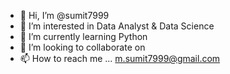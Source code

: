 - 👋 Hi, I’m @sumit7999
- 👀 I’m interested in Data Analyst & Data Science 
- 🌱 I’m currently learning Python 
- 💞️ I’m looking to collaborate on 
- 📫 How to reach me ... m.sumit7999@gmail.com

<!---
sumit7999/sumit7999 is a ✨ special ✨ repository because its `README.md` (this file) appears on your GitHub profile.
You can click the Preview link to take a look at your changes.
--->
